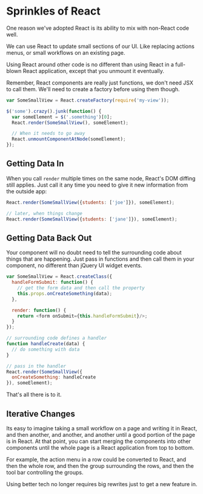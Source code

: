 Sprinkles of React
==================

One reason we've adopted React is its ability to mix with non-React code
well.

We can use React to update small sections of our UI. Like replacing
actions menus, or small workflows on an existing page.

Using React around other code is no different than using React in a
full-blown React application, except that you unmount it eventually.

Remember, React components are really just functions, we don't need JSX to
call them. We'll need to create a factory before using them though.

```js
var SomeSmallView = React.createFactory(require('my-view'));

$('some').crazy().junk(function() {
  var someElement = $('.something')[0];
  React.render(SomeSmallView(), someElement);

  // When it needs to go away
  React.unmountComponentAtNode(someElement);
});
```

Getting Data In
---------------

When you call `render` multiple times on the same node, React's DOM
diffing still applies. Just call it any time you need to give it new
information from the outside app:

```js
React.render(SomeSmallView({students: ['joe']}), someElement);

// later, when things change
React.render(SomeSmallView({students: ['jane']}), someElement);
```

Getting Data Back Out
---------------------

Your component will no doubt need to tell the surrounding code about
things that are happening. Just pass in functions and then call them in
your component, no different than jQuery UI widget events.

```js
var SomeSmallView = React.createClass({
  handleFormSubmit: function() {
    // get the form data and then call the property
    this.props.onCreateSomething(data);
  },

  render: function() {
    return <form onSubmit={this.handleFormSubmit}/>;
  }
});

// surrounding code defines a handler
function handleCreate(data) {
  // do something with data
}

// pass in the handler
React.render(SomeSmallView({
  onCreateSomething: handleCreate
}), someElement);
```

That's all there is to it.

Iterative Changes
-----------------

Its easy to imagine taking a small workflow on a page and writing it in
React, and then another, and another, and another until a good portion
of the page is in React. At that point, you can start merging the
components into other components until the whole page is a React
application from top to bottom.

For example, the action menu in a row could be converted to React, and
then the whole row, and then the group surrounding the rows, and then
the tool bar controlling the groups.

Using better tech no longer requires big rewrites just to get a new
feature in.
